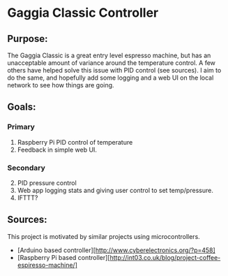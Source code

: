 # Gaggia Classic Controller

## Purpose:
The Gaggia Classic is a great entry level espresso machine, but has an
unacceptable amount of variance around the temperature control.  A few others
have helped solve this issue with PID control (see sources).  I aim to do the
same, and hopefully add some logging and a web UI on the local network to see
how things are going.


## Goals:

### Primary
1. Raspberry Pi PID control of temperature
2. Feedback in simple web UI.

### Secondary
2. PID pressure control
3. Web app logging stats and giving user control to set temp/pressure.
4. IFTTT?


## Sources:

This project is motivated by similar projects using microcontrollers.

- [Arduino based controller][http://www.cyberelectronics.org/?p=458]
- [Raspberry Pi based controller][http://int03.co.uk/blog/project-coffee-espiresso-machine/]


